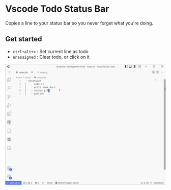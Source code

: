 # Vscode Todo Status Bar

Copies a line to your status bar so you never forget what you're doing.

## Get started
- `ctrl+alt+x` : Set current line as todo
- `unassigned` : Clear todo, or click on it

![Video](https://raw.githubusercontent.com/Phalangers/vscode-todo-bar/master/assets/demo.gif)

